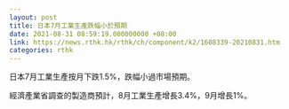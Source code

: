 ```yaml
---
layout: post
title: 日本7月工業生產跌幅小於預期
date: 2021-08-31 08:59:19.000000000 +08:00
link: https://news.rthk.hk/rthk/ch/component/k2/1608339-20210831.htm
categories: rthk
---
```


日本7月工業生產按月下跌1.5%，跌幅小過市場預期。

經濟產業省調查的製造商預計，8月工業生產增長3.4%，9月增長1%。
